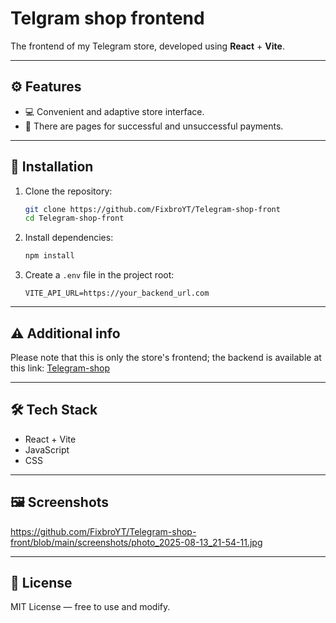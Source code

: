 # Telgram shop frontend

The frontend of my Telegram store, developed using **React** + **Vite**.

---

## ⚙️ Features

- 💻 Convenient and adaptive store interface.
- 📄 There are pages for successful and unsuccessful payments.

---

## 🔧 Installation

1. Clone the repository:
   ```bash
   git clone https://github.com/FixbroYT/Telegram-shop-front
   cd Telegram-shop-front

2. Install dependencies:

   ```bash
   npm install
   ```

3. Create a `.env` file in the project root:

   ```
   VITE_API_URL=https://your_backend_url.com
   ```

---

## ⚠ Additional info

Please note that this is only the store's frontend; the backend is available at this link: [Telegram-shop](https://github.com/FixbroYT/Telegram-shop/tree/master)

---

## 🛠 Tech Stack

* React + Vite
* JavaScript
* CSS

---

## 🖼 Screenshots

https://github.com/FixbroYT/Telegram-shop-front/blob/main/screenshots/photo_2025-08-13_21-54-11.jpg

---

## 📄 License

MIT License — free to use and modify.
